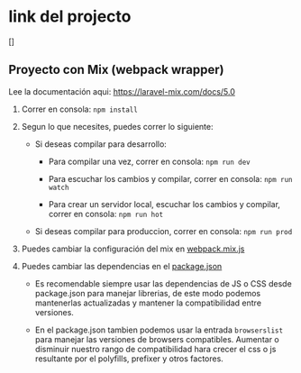 # link del projecto

[]
## Proyecto con Mix (webpack wrapper)

Lee la documentación aqui: https://laravel-mix.com/docs/5.0

1. Correr en consola: `npm install`

1. Segun lo que necesites, puedes correr lo siguiente:

    - Si deseas compilar para desarrollo:
    
        - Para compilar una vez, correr en consola: `npm run dev`
        
        - Para escuchar los cambios y compilar, correr en consola: `npm run watch`
        
        - Para crear un servidor local, escuchar los cambios y compilar, correr en consola: `npm run hot`  
    
    - Si deseas compilar para produccion, correr en consola: `npm run prod`
    
1. Puedes cambiar la configuración del mix en [webpack.mix.js](webpack.mix.js)

1. Puedes cambiar las dependencias en el [package.json](package.json)
    
    * Es recomendable siempre usar las dependencias de JS o CSS desde package.json para manejar librerias, de este modo podemos mantenerlas actualizadas y mantener la compatibilidad entre versiones.
    
    * En el package.json tambien podemos usar la entrada `browserslist` para manejar las versiones de browsers compatibles. Aumentar o disminuir nuestro rango de compatibilidad hara crecer el css o js resultante por el polyfills, prefixer y otros factores.